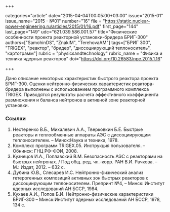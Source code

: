 +++

categories="article"
date="2015-04-04T00:05:00+03:00"
issue="2015-01"
issue_name="2015 - №01"
number="16"
file = "https://static.nuclear-power-engineering.ru/articles/2015/01/16.pdf"
first_page="144"
last_page="149"
udc="621.039.586.001.57"
title="Физические особенности проекта реакторной установки-бридера БРИГ-300"
authors=["SamohinDS", "ZnakIM", "TerehovaAM"]
tags=["БРИГ	300", "TRIGEX", "реактор", "бридер", "диссоциирующий теплоноситель", "картограмм"]
rubric = "physicsandtechnology"
rubric_name = "Физика и техника ядерных реакторов"
doi="https://doi.org/10.26583/npe.2015.1.16"

+++

Дано описание некоторых характеристик быстрого реактора проекта БРИГ-300. Оценки нейтронно-физических характеристик реактора-бридера выполнены с использованием программного комплекса TRIGEX. Приводятся результаты расчета эффективного коэффициента размножения и баланса нейтронов в активной зоне реакторной установки.

### Ссылки

1. Нестеренко В.Б., Михалевич А.А., Тверковкин Б.Е. Быстрые реакторы и теплообменные аппараты АЭС с диссоциирующим теплоносителем. – Минск:Наука и техника, 1978.
2. Комплекс программ TRIGEX.05. Инструкция пользователя. – Обнинск: ГНЦ РФ-ФЭИ, 2008.
3. Кузнецов И.А., Поплавский В.М. Безопасность АЭС с реакторами на быстрых нейтронах. / Под общ. ред. чл.-корр. РАН В.И. Рачкова. – М.: Издат, 2012. – 632 с.
4. Дубина Ю.В., Слесарев И.С. Нейтронно-физический анализ гетерогенных композиций активных зон быстрых реакторов с диссоциирующим теплоносителем. Препринт №4, – Минск: Институт ядерных исследований АН БССР, 1984.
5. Кухаев А.И., Попов Б.И. Нейтронно-физические характеристики БРИГ-300 – Минск:Институт ядерных исследований АН БССР, 1978, 134 с.